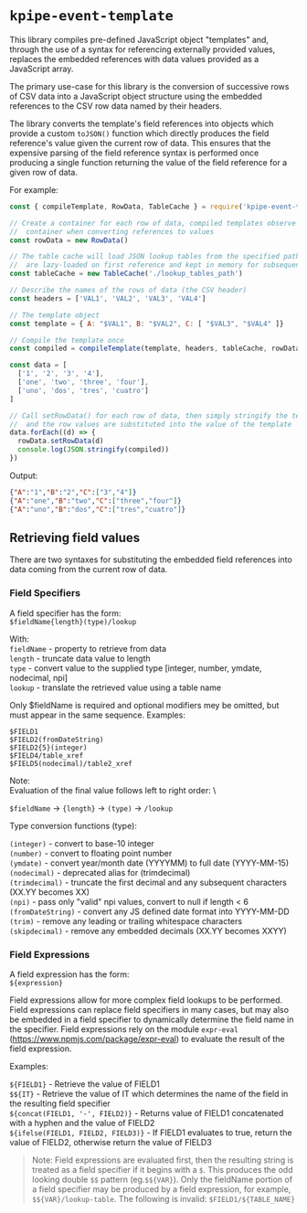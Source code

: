 # `kpipe-event-template`

This library compiles pre-defined JavaScript object "templates" and, through the use of
a syntax for referencing externally provided values, replaces the embedded references with
data values provided as a JavaScript array.

The primary use-case for this library is the conversion of successive rows of CSV data into
a JavaScript object structure using the embedded references to the CSV row data named by their
headers.

The library converts the template's field references into objects which provide a custom `toJSON()` function
which directly produces the field reference's value given the current row of data. This ensures that
the expensive parsing of the field reference syntax is performed once producing a single function returning the
value of the field reference for a given row of data.

For example:

```javascript
const { compileTemplate, RowData, TableCache } = require('kpipe-event-template')

// Create a container for each row of data, compiled templates observe this
//  container when converting references to values
const rowData = new RowData()

// The table cache will load JSON lookup tables from the specified path. They
//  are lazy-loaded on first reference and kept in memory for subsequent lookups
const tableCache = new TableCache('./lookup_tables_path')

// Describe the names of the rows of data (the CSV header)
const headers = ['VAL1', 'VAL2', 'VAL3', 'VAL4']

// The template object
const template = { A: "$VAL1", B: "$VAL2", C: [ "$VAL3", "$VAL4" ]}

// Compile the template once
const compiled = compileTemplate(template, headers, tableCache, rowData)

const data = [
  ['1', '2', '3', '4'],
  ['one', 'two', 'three', 'four'],
  ['uno', 'dos', 'tres', 'cuatro']
]

// Call setRowData() for each row of data, then simply stringify the template
//  and the row values are substituted into the value of the template
data.forEach((d) => {
  rowData.setRowData(d)
  console.log(JSON.stringify(compiled))
})
```

Output:

```json
{"A":"1","B":"2","C":["3","4"]}
{"A":"one","B":"two","C":["three","four"]}
{"A":"uno","B":"dos","C":["tres","cuatro"]}
```

## Retrieving field values

There are two syntaxes for substituting the embedded field references into data coming from the
current row of data.

### **Field Specifiers**

A field specifier has the form: \
  `$fieldName{length}(type)/lookup`

With: \
  `fieldName` - property to retrieve from data \
  `length` - truncate data value to length \
  `type` - convert value to the supplied type [integer, number, ymdate, nodecimal, npi] \
  `lookup` - translate the retrieved value using a table name

Only $fieldName is required and optional modifiers mey be omitted, but must appear
in the same sequence. Examples:

  `$FIELD1` \
  `$FIELD2(fromDateString)` \
  `$FIELD2{5}(integer)` \
  `$FIELD4/table_xref` \
  `$FIELD5(nodecimal)/table2_xref`

Note: \
  Evaluation of the final value follows left to right order: \

  `$fieldName` -> `{length}` -> `(type)` -> `/lookup`

Type conversion functions (type):

  `(integer)` - convert to base-10 integer \
  `(number)` - convert to floating point number \
  `(ymdate)` - convert year/month date (YYYYMM) to full date (YYYY-MM-15) \
  `(nodecimal)` - deprecated alias for (trimdecimal) \
  `(trimdecimal)` - truncate the first decimal and any subsequent characters (XX.YY becomes XX)  \
  `(npi)` - pass only "valid" npi values, convert to null if length < 6 \
  `(fromDateString)` - convert any JS defined date format into YYYY-MM-DD \
  `(trim)` - remove any leading or trailing whitespace characters \
  `(skipdecimal)` - remove any embedded decimals (XX.YY becomes XXYY)

### **Field Expressions**

A field expression has the form: \
  `${expression}`

Field expressions allow for more complex field lookups to be performed. Field expressions can replace
field specifiers in many cases, but may also be embedded in a field specifier to dynamically determine the field name in the specifier. Field expressions rely on the module `expr-eval` (https://www.npmjs.com/package/expr-eval) to evaluate the result of the field expression.

Examples:

`${FIELD1}` - Retrieve the value of FIELD1 \
`$${IT}` - Retrieve the value of IT which determines the name of the field in the resulting field specifier \
`${concat(FIELD1, '-', FIELD2)}` - Returns value of FIELD1 concatenated with a hyphen and the value of FIELD2 \
`${ifelse(FIELD1, FIELD2, FIELD3)}` - If FIELD1 evaluates to true, return the value of FIELD2, otherwise return the value of FIELD3


> Note: Field expressions are evaluated first, then the resulting string is treated as a field specifier if it begins with a `$`. This produces the odd looking double `$$` pattern (eg.`$${VAR}`). Only
the fieldName portion of a field specifier may be produced by a field expression, for example, `$${VAR}/lookup-table`. The following is invalid: `$FIELD1/${TABLE_NAME}`
